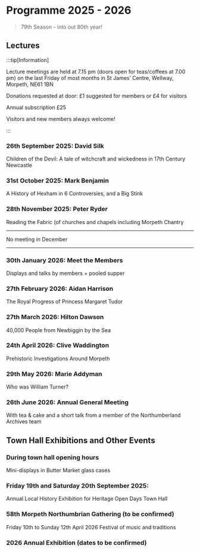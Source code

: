 # Programme 2025 - 2026

> 79th Season - into out 80th year!

## Lectures

:::tip[Information]

Lecture meetings are held at 7.15 pm (doors open for teas/coffees at 7.00 pm) on the last Friday of most months in St James’ Centre, Wellway, Morpeth, NE61 1BN

Donations requested at door: £1 suggested for members or £4 for visitors

Annual subscription £25

Visitors and new members always welcome!

:::

### 26th September 2025: David Silk
Children of the Devil: A tale of witchcraft and wickedness in 17th Century Newcastle


### 31st October 2025: Mark Benjamin

A History of Hexham in 6 Controversies, and a Big Stink

### 28th November 2025: Peter Ryder

Reading the Fabric (of churches and chapels including Morpeth Chantry

---

No meeting in December

---

### 30th January 2026: Meet the Members

Displays and talks by members + pooled supper


### 27th February 2026: Aidan Harrison

The Royal Progress of Princess Margaret Tudor

### 27th March 2026: Hilton Dawson

40,000 People from Newbiggin by the Sea

### 24th April 2026: Clive Waddington

Prehistoric Investigations Around Morpeth

### 29th May 2026: Marie Addyman

Who was William Turner?

### 26th June 2026: Annual General Meeting 

With tea & cake and a short talk from a member of the Northumberland Archives team

## Town Hall Exhibitions and Other Events

### During town hall opening hours

Mini-displays in Butter Market glass cases


### Friday 19th and Saturday 20th September 2025:

Annual Local History Exhibition for Heritage Open Days Town Hall


### 58th Morpeth Northumbrian Gathering (to be confirmed)

Friday 10th to Sunday 12th April 2026 Festival of music and traditions


### 2026 Annual Exhibition (dates to be confirmed)